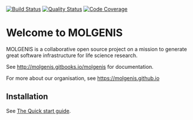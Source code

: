 [![Build Status](https://travis-ci.org/molgenis/molgenis.svg?branch=master)](https://travis-ci.org/molgenis/molgenis)
[![Quality Status](https://sonarcloud.io/api/project_badges/measure?project=org.molgenis%3Amolgenis&metric=alert_status)](https://sonarcloud.io/dashboard?id=org.molgenis%3Amolgenis%3Amaster)
[![Code Coverage](https://codecov.io/gh/molgenis/molgenis/branch/master/graph/badge.svg)](https://codecov.io/gh/molgenis/molgenis/branch/master)
# Welcome to MOLGENIS

MOLGENIS is a collaborative open source project on a mission to generate great software infrastructure for life science research. 

See http://molgenis.gitbooks.io/molgenis for documentation.

For more about our organisation, see https://molgenis.github.io

## Installation
See [The Quick start guide](https://molgenis.gitbooks.io/molgenis/quickstart/guide-quickstart.html).
